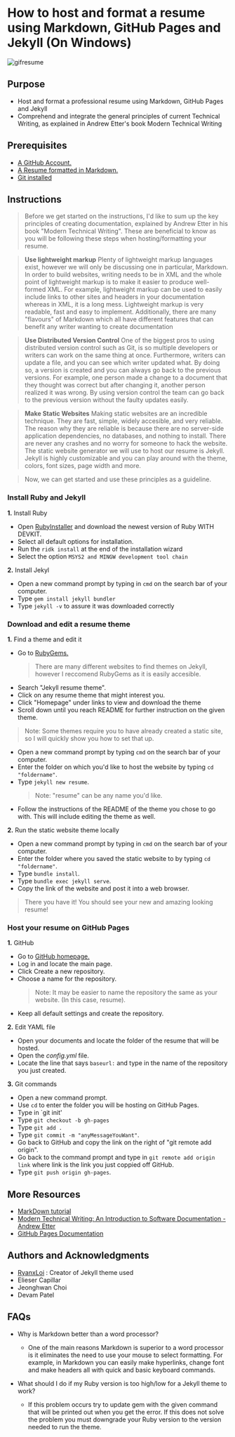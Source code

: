 
# How to host and format a resume using Markdown, GitHub Pages and Jekyll (On Windows)
![gifresume](https://user-images.githubusercontent.com/93418165/199075491-43f35245-a4d1-4868-b3b1-51d7850a008a.gif)

## Purpose 

- Host and format a professional resume using Markdown, GitHub Pages and Jekyll
- Comprehend and integrate the general principles of current Technical Writing, as explained in Andrew Etter's book Modern Technical Writing

## Prerequisites

- [A GitHub Account.](https://docs.github.com/en/get-started/signing-up-for-github/signing-up-for-a-new-github-account)
- [A Resume formatted in Markdown.](#More-Resources)
- [Git installed](https://git-scm.com/downloads)

## Instructions

>Before we get started on the instructions, I'd like to sum up the key principles of creating documentation, explained by Andrew Etter in his book "Modern Technical Writing".
>These are beneficial to know as you will be following these steps when hosting/formatting your resume.

>  **Use lightweight markup**
	Plenty of lightweight markup languages exist, however we will only be discussing one in particular, Markdown.
	In order to build websites, writing needs to be in XML and the whole point of lightweight markup is to make it easier to produce well-formed XML. For example, lightweight markup can be used to easily include links to other sites and headers in your documentation whereas in XML, it is a long mess.
	Lightweight markup is very readable, fast and easy to implement.
	Additionally, there are many "flavours" of Markdown which all have different features that can benefit any writer wanting to create documentation

>**Use Distributed Version Control**
>One of the biggest pros to using distributed version control such as Git, is so multiple developers or writers can work on the same thing at once. Furthermore, writers can update a file, and you can see which writer updated what. By doing so, a version is created and you can always go back to the previous versions. For example, one person made a change to a document that they thought was correct but after changing it, another person realized it was wrong. By using version control the team can go back to the previous version without the faulty updates easily.

>**Make Static Websites**
>Making static websites are an incredible technique. They are fast, simple, widely accesible, and very reliable. The reason why they are reliable is because there are no server-side application dependencies, no databases, and nothing to install.
>There are never any crashes and no worry for someone to hack the website.
>The static website generator we will use to host our resume is Jekyll. Jekyll is highly customizable and you can play around with the theme, colors, font sizes, page width and more.

>Now, we can get started and use these principles as a guideline.
	
### Install Ruby and Jekyll

**1.** Install Ruby
- Open [RubyInstaller](https://rubyinstaller.org/downloads/) and download the newest version of Ruby WITH DEVKIT.
- Select all default options for installation.
- Run the `ridk install` at the end of the installation wizard
- Select the option `MSYS2 and MINGW development tool chain` 

**2.** Install Jekyl
- Open a new command prompt by typing in `cmd` on the search bar of your computer.
- Type `gem install jekyll bundler`
- Type `jekyll -v` to assure it was downloaded correctly

### Download and edit a resume theme

**1.** Find a theme and edit it
- Go to [RubyGems.](https://rubygems.org/)
	>There are many different websites to find themes on Jekyll, however I reccomend RubyGems as it is easily accesible.
- Search "Jekyll resume theme".
- Click on any resume theme that might interest you.
- Click "Homepage" under links to view and download the theme
- Scroll down until you reach README for further instruction on the given theme.
>	Note: Some themes require you to have already created a static site, so I will quickly show you how to set that up.
- Open a new command prompt by typing `cmd` on the search bar of your computer.
- Enter the folder on which you'd like to host the website by typing `cd "foldername"`.
- Type `jekyll new resume`.
	>Note: "resume" can be any name you'd like.
- Follow the instructions of the README of the theme you chose to go with. This will include editing the theme as well.

**2.** Run the static website theme locally
- Open a new command prompt by typing in `cmd` on the search bar of your computer.
- Enter the folder where you  saved the static website to by typing `cd "foldername"`.
- Type `bundle install`.
- Type `bundle exec jekyll serve`.
- Copy the link of the website and post it into a web browser.
> There you have it! You should see your new and amazing looking resume!

### Host your resume on GitHub Pages

**1.** GitHub
- Go to [GitHub homepage.](https://github.com/)
- Log in and locate the main page.
- Click Create a new repository.
- Choose a name for the repository.
	>Note: It may be easier to name the repository the same as your website. (In this case, resume).
- Keep all default settings and create the repository.

**2.** Edit YAML file
- Open your documents and locate the folder of the resume that will be hosted.
- Open the _config.yml_ file.
- Locate the line that says `baseurl:` and type in the name of the repository you just created.

**3.** Git commands
- Open a new command prompt.
- Use `cd` to enter the folder you will be hosting on GitHub Pages.
- Type in `git init'
- Type `git checkout -b gh-pages`
- Type `git add .`
- Type `git commit -m "anyMessageYouWant"`.
- Go back to GitHub and copy the link on the right of "git remote add origin".
- Go back to the command prompt and type in `git remote add origin link` where link is the link you just coppied off GitHub.
- Type `git push origin gh-pages`.


## More Resources

- [MarkDown tutorial](https://www.markdowntutorial.com/)
- [Modern Technical Writing: An Introduction to Software Documentation - Andrew Etter](https://www.amazon.ca/Modern-Technical-Writing-Introduction-Documentation-ebook/dp/B01A2QL9SS)
- [GitHub Pages Documentation](https://docs.github.com/en/pages)

## Authors and Acknowledgments

- [RyanxLoi](https://github.com/RyanxLoi) : Creator of Jekyll theme used 
- Elieser Capillar
- Jeonghwan Choi
- Devam Patel

## FAQs

- Why is Markdown better than a word processor?
	- One of the main reasons Markdown is superior to a word processor is it eliminates the need to use your mouse to select formatting. For example, in Markdown you can easily make hyperlinks, change font and make headers all with quick and basic keyboard commands.
	
- What should I do if my Ruby version is too high/low for a Jekyll theme to work?
	- If this problem occurs try to update gem with the given command that will be printed out when you get the error. If this does not solve the problem you must downgrade your Ruby version to the version needed to run the theme.
 
